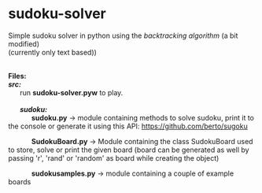 # sudoku-solver
Simple sudoku solver in python using the <i>backtracking algorithm</i> (a bit modified)<br/>
(currently only text based))<br/><br/>

<b>Files:</b></br>
<i><b>src:</b></i><br/>
&nbsp;&nbsp;&nbsp;&nbsp;&nbsp;&nbsp;run <b>sudoku-solver.pyw</b> to play.</br></br>
&nbsp;&nbsp;&nbsp;&nbsp;&nbsp;&nbsp;<i><b>sudoku:</b></i><br/>
&nbsp;&nbsp;&nbsp;&nbsp;&nbsp;&nbsp;&nbsp;&nbsp;&nbsp;&nbsp;&nbsp;&nbsp;<b>sudoku.py</b>    -> module containing methods to solve sudoku, print it to the console or generate it using this API: https://github.com/berto/sugoku<br/>

&nbsp;&nbsp;&nbsp;&nbsp;&nbsp;&nbsp;&nbsp;&nbsp;&nbsp;&nbsp;&nbsp;&nbsp;<b>SudokuBoard.py</b>  -> Module containing the class SudokuBoard used to store, solve or print the given board (board can be generated as well by passing 'r', 'rand' or 'random' as board while creating the object)<br/>

&nbsp;&nbsp;&nbsp;&nbsp;&nbsp;&nbsp;&nbsp;&nbsp;&nbsp;&nbsp;&nbsp;&nbsp;<b>sudokusamples.py</b> -> module containing a couple of example boards<br/>
